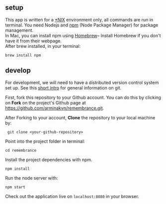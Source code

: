 ## setup
This app is written for a [*NIX](https://en.wikipedia.org/wiki/Unix-like) environment only, all commands are run in terminal.
You need Nodejs and [npm](https://www.npmjs.com/) (Node Package Manager) for package management.     
In Mac, you can install npm using [Homebrew](http://brew.sh/)– Install Homebrew if you don't have it from their webpage.     
After brew installed, in your terminal:

```brew install npm```     




## develop     
For development, we will need to have a distributed version control system set up. See this [short intro](https://storage.googleapis.com/arminakhavan-dot-co/introgit/intro_to_git.html#6) for general information on git.



First, fork this repository to your Github account. You can do this by clicking on __Fork__ on the project's Github page at https://github.com/arminakvn/remembrance.git.       


After Forking to your account, __Clone__ the repository to your local machine by:      

``` git clone <your-github-repository>```


Point into the project folder in terminal:     



```cd remembrance```


Install the project dependencies with npm.   


```
npm install
```   
Run the node server with:    

```
npm start
```

Check out the application live on `localhost:8080` in your browser.
